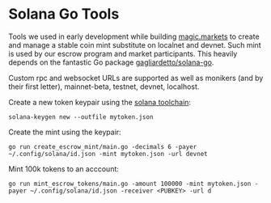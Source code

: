 # Solana Go Tools

Tools we used in early development while building
[magic.markets](https://magic.markets) to create and manage a stable coin mint
substitute on localnet and devnet. Such mint is used by our escrow program and
market participants. This heavily depends on the fantastic Go package
[gagliardetto/solana-go](https://github.com/gagliardetto/solana-go).

Custom rpc and websocket URLs are supported as well as monikers (and by their
first letter), mainnet-beta, testnet, devnet, localhost.

Create a new token keypair using the [solana toolchain](https://github.com/solana-labs/solana/releases):

    solana-keygen new --outfile mytoken.json

Create the mint using the keypair:

    go run create_escrow_mint/main.go -decimals 6 -payer ~/.config/solana/id.json -mint mytoken.json -url devnet

Mint 100k tokens to an acccount:

    go run mint_escrow_tokens/main.go -amount 100000 -mint mytoken.json -payer ~/.config/solana/id.json -receiver <PUBKEY> -url d
